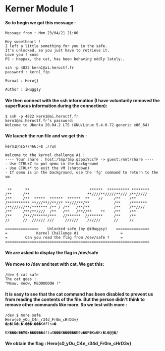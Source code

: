 # Kerner Module 1

#### So to begin we got this message :
```
Message from : Mom 23/04/21 21:00

Hey sweetheart !
I left a little something for you in the safe.
It's unlocked, so you just have to retrieve it.
Love you ! xoxo
PS : Happax, the cat, has been behaving oddly lately..

ssh -p 4822 kern1@ai.heroctf.fr
password : kern1_fip

Format : Hero{}

Author : iHuggsy
```

#### We then connect with the ssh information (I have voluntarily removed the superfluous information during the connection):

```console
$ ssh -p 4822 kern1@ai.heroctf.fr
kern1@ai.heroctf.fr's password: 
Welcome to Ubuntu 20.04.2 LTS (GNU/Linux 5.4.0-72-generic x86_64)
```

#### We launch the run file and we get this : 

```console
kern1@ns577466:~$ ./run

Welcome to the kernel challenge #1 !
---- Your share : host:/tmp/tmp.q3poiYccTF -> guest:/mnt/share ----
- Use CTRL+Z to put qemu in the background
- Use CTRL+* to exit the VM (shutdown)
- If qemu is in the background, use the 'fg' command to return to the vm


 **      **                           ******  ********** ********
/**     /**                          **////**/////**/// /**///// 
/**     /**  *****  ******  ******  **    //     /**    /**      
/********** **///**//**//* **////**/**           /**    /******* 
/**//////**/******* /** / /**   /**/**           /**    /**////  
/**     /**/**////  /**   /**   /**//**    **    /**    /**      
/**     /**//******/***   //******  //******     /**    /**      
//      //  ////// ///     //////    //////      //     //       

===============    Unlocked safe (by @iHuggsy)    ===============
=		      Kernel Challenge #1    		        =
=	     Can you read the flag from /dev/safe ?		=
=================================================================
```

#### We are asked to display the flag in /dev/safe
#### We move to /dev and test with **cat**. We get this:

```console
/dev $ cat safe
The cat goes :
"Meow, meow, MEOOOOOOW !"
```

#### It is easy to see that the cat command has been disabled to prevent us from reading the contents of the file. But the person didn't think to remove other commands like **more**. So we test with **more** :

```console
/dev $ more safe
Hero{s0_yOu_C4n_r34d_Fr0m_cHrD3v}
�p�LN�L�~���~���Kdflsu�
                       KX���d��M�x������dfluX���X������K0p��P�Ku�Kr�L�@@�/
```

#### We obtain the flag : Hero{s0_yOu_C4n_r34d_Fr0m_cHrD3v}